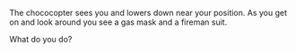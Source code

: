 The chococopter sees you and lowers down near your position. As you get on and look
around you see a gas mask and a fireman suit.

What do you do?
